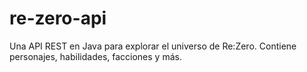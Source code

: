 # re-zero-api
Una API REST en Java para explorar el universo de Re:Zero. Contiene personajes, habilidades, facciones y más.
